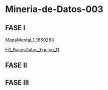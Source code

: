 # Mineria-de-Datos-003
## FASE I
[MapaMental_1_1860264](https://github.com/HectorENP/Mineria-de-Datos-003/blob/main/MapaMental_1_1860264.pdf)

[Ej1_BasesDatos_Equipo_11](https://github.com/HectorENP/Mineria-de-Datos-003/blob/main/Ej1_BasesDatos_Equipo_11.pdf)

## FASE II

## FASE III
